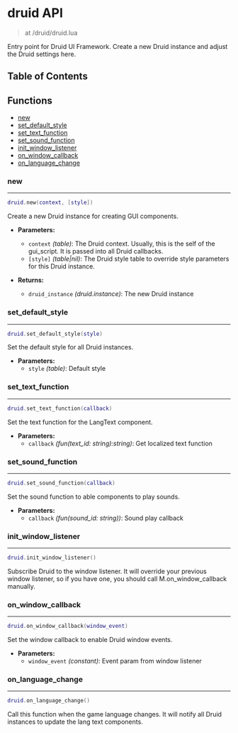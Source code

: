 # druid API

> at /druid/druid.lua

Entry point for Druid UI Framework.
Create a new Druid instance and adjust the Druid settings here.

## Table of Contents


## Functions
- [new](#new)
- [set_default_style](#set_default_style)
- [set_text_function](#set_text_function)
- [set_sound_function](#set_sound_function)
- [init_window_listener](#init_window_listener)
- [on_window_callback](#on_window_callback)
- [on_language_change](#on_language_change)



### new

---
```lua
druid.new(context, [style])
```

Create a new Druid instance for creating GUI components.

- **Parameters:**
	- `context` *(table)*: The Druid context. Usually, this is the self of the gui_script. It is passed into all Druid callbacks.
	- `[style]` *(table|nil)*: The Druid style table to override style parameters for this Druid instance.

- **Returns:**
	- `druid_instance` *(druid.instance)*: The new Druid instance

### set_default_style

---
```lua
druid.set_default_style(style)
```

Set the default style for all Druid instances.

- **Parameters:**
	- `style` *(table)*: Default style

### set_text_function

---
```lua
druid.set_text_function(callback)
```

Set the text function for the LangText component.

- **Parameters:**
	- `callback` *(fun(text_id: string):string)*: Get localized text function

### set_sound_function

---
```lua
druid.set_sound_function(callback)
```

Set the sound function to able components to play sounds.

- **Parameters:**
	- `callback` *(fun(sound_id: string))*: Sound play callback

### init_window_listener

---
```lua
druid.init_window_listener()
```

Subscribe Druid to the window listener. It will override your previous
window listener, so if you have one, you should call M.on_window_callback manually.

### on_window_callback

---
```lua
druid.on_window_callback(window_event)
```

Set the window callback to enable Druid window events.

- **Parameters:**
	- `window_event` *(constant)*: Event param from window listener

### on_language_change

---
```lua
druid.on_language_change()
```

Call this function when the game language changes.
It will notify all Druid instances to update the lang text components.
